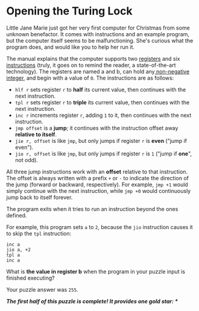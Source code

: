 # Opening the Turing Lock

Little Jane Marie just got her very first computer for Christmas from some unknown benefactor. It comes with
instructions and an example program, but the computer itself seems to be malfunctioning. She's curious what the program
does, and would like you to help her run it.

The manual explains that the computer supports two [registers](https://en.wikipedia.org/wiki/Processor_register) and
six [instructions](https://en.wikipedia.org/wiki/Instruction_set) (truly, it goes on to remind the reader, a
state-of-the-art technology). The registers are named a and b, can hold
any[ non-negative integer](https://en.wikipedia.org/wiki/Natural_number), and begin with a value of `0`. The
instructions are as follows:

- `hlf r` sets register `r` to **half** its current value, then continues with the next instruction.
- `tpl r` sets register `r` to **triple** its current value, then continues with the next instruction.
- `inc r` increments register `r`, adding `1` to it, then continues with the next instruction.
- `jmp offset` is a **jump**; it continues with the instruction offset away **relative to itself**.
- `jie r, offset` is like `jmp`, but only jumps if register `r` is **even** ("jump if even").
- `jio r, offset` is like `jmp`, but only jumps if register `r` is `1` ("jump if **one**", not odd).

All three jump instructions work with an **offset** relative to that instruction. The offset is always written with a
prefix `+` or `-` to indicate the direction of the jump (forward or backward, respectively). For example, `jmp +1` would
simply continue with the next instruction, while `jmp +0` would continuously jump back to itself forever.

The program exits when it tries to run an instruction beyond the ones defined.

For example, this program sets `a` to `2`, because the `jio` instruction causes it to skip the `tpl` instruction:

```
inc a
jio a, +2
tpl a
inc a
```

What is **the value in register b** when the program in your puzzle input is finished executing?

Your puzzle answer was `255`.

*__The first half of this puzzle is complete! It provides one gold star: *__*
